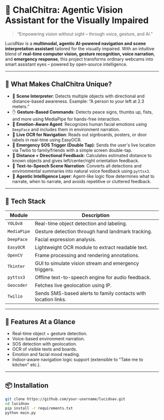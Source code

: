 # 🦾 ChalChitra: Agentic Vision Assistant for the Visually Impaired

> “Empowering vision without sight – through voice, gesture, and AI.”

LucidNav is a **multimodal, agentic AI-powered navigation and scene interpretation assistant** tailored for the visually impaired. With an intuitive blend of **real-time computer vision, gesture recognition, voice narration**, and **emergency response**, this project transforms ordinary webcams into smart assistant eyes – powered by open-source intelligence.

---

## 🧠 What Makes ChalChitra Unique?

- 🎯 **Scene Interpreter**: Detects multiple objects with directional and distance-based awareness. Example: “A person to your left at 2.3 meters.”
- ✋ **Gesture-Based Commands**: Detects peace signs, thumbs up, fists, and more using MediaPipe for hands-free interaction.
- 🧠 **Emotion-Aware Agent**: Recognizes human facial emotions using `DeepFace` and includes them in environment narration.
- 📖 **Live OCR for Navigation**: Reads out signboards, posters, or door labels in real-time using EasyOCR.
- 📡 **Emergency SOS Trigger (Double Tap)**: Sends the user's live location via Twilio to family/friends with a simple screen double-tap.
- 🧭 **Distance + Directional Feedback**: Calculates estimated distance to known objects and gives left/center/right orientation feedback.
- 📢 **Text-to-Speech Scene Narration**: Converts all detections and environmental summaries into natural voice feedback using `pyttsx3`.
- 💬 **Agentic Intelligence Layer**: Agent-like logic flow determines what to narrate, when to narrate, and avoids repetitive or cluttered feedback.

---

## 🚀 Tech Stack

| Module             | Description                                                       |
|--------------------|-------------------------------------------------------------------|
| `YOLOv8`           | Real-time object detection and labeling.                         |
| `MediaPipe`        | Gesture detection through hand landmark tracking.                |
| `DeepFace`         | Facial expression analysis.                                       |
| `EasyOCR`          | Lightweight OCR module to extract readable text.                 |
| `OpenCV`           | Frame processing and rendering annotations.                      |
| `Tkinter`          | GUI to simulate vision stream and emergency triggers.            |
| `pyttsx3`          | Offline text-to-speech engine for audio feedback.                |
| `Geocoder`         | Fetches live geolocation using IP.                               |
| `Twilio`           | Sends SMS-based alerts to family contacts with location links.   |

---

## 📌 Features At a Glance

- Real-time object + gesture detection.
- Voice-based environment narration.
- SOS detection with geolocation.
- OCR of visible texts and boards.
- Emotion and facial mood reading.
- Indoor-aware navigation logic support (extensible to "Take me to kitchen" etc.).

---

## 📦 Installation

```bash
git clone https://github.com/your-username/lucidnav.git
cd lucidnav
pip install -r requirements.txt
python main.py
